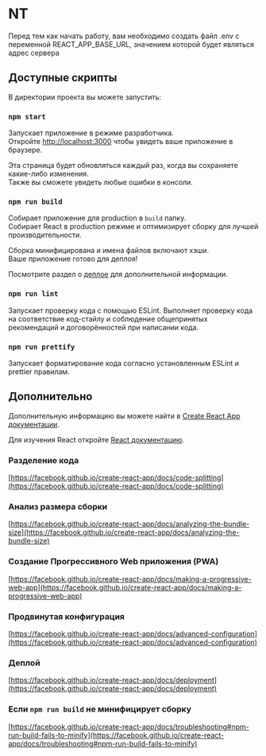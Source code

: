 # NT

Перед тем как начать работу, вам необходимо создать файл .env с переменной REACT_APP_BASE_URL, значением которой будет являться адрес сервера

## Доступные скрипты

В директории проекта вы можете запустить:

### `npm start`

Запускает приложение в режиме разработчика.\
Откройте [http://localhost:3000](http://localhost:3000) чтобы увидеть ваше приложение в браузере.

Эта страница будет обновляться каждый раз, когда вы сохраняете какие-либо изменения.\
Также вы сможете увидеть любые ошибки в консоли.

### `npm run build`

Собирает приложение для production в `build` папку.\
Собирает React в production режиме и оптимизирует сборку для лучшей производительности.

Сборка минифицирована и имена файлов включают хэши.\
Ваше приложение готово для деплоя!

Посмотрите раздел о [деплое](https://facebook.github.io/create-react-app/docs/deployment) для дополнительной информации.

### `npm run lint`

Запускает проверку кода с помощью ESLint. Выполняет проверку кода на соответствие код-стайлу и соблюдение общепринятых рекомендаций и договорённостей при написании кода.

### `npm run prettify`

Запускает форматирование кода согласно установленным ESLint и prettier правилам.

## Дополнительно

Дополнительную информацию вы можете найти в [Create React App документации](https://facebook.github.io/create-react-app/docs/getting-started).

Для изучения React откройте [React документацию](https://reactjs.org/).

### Разделение кода

[https://facebook.github.io/create-react-app/docs/code-splitting](https://facebook.github.io/create-react-app/docs/code-splitting)

### Анализ размера сборки

[https://facebook.github.io/create-react-app/docs/analyzing-the-bundle-size](https://facebook.github.io/create-react-app/docs/analyzing-the-bundle-size)

### Создание Прогрессивного Web приложения (PWA)

[https://facebook.github.io/create-react-app/docs/making-a-progressive-web-app](https://facebook.github.io/create-react-app/docs/making-a-progressive-web-app)

### Продвинутая конфигурация

[https://facebook.github.io/create-react-app/docs/advanced-configuration](https://facebook.github.io/create-react-app/docs/advanced-configuration)

### Деплой

[https://facebook.github.io/create-react-app/docs/deployment](https://facebook.github.io/create-react-app/docs/deployment)

### Если `npm run build` не минифицирует сборку

[https://facebook.github.io/create-react-app/docs/troubleshooting#npm-run-build-fails-to-minify](https://facebook.github.io/create-react-app/docs/troubleshooting#npm-run-build-fails-to-minify)
